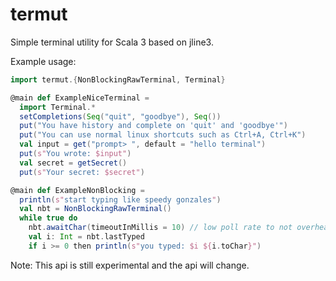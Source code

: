 # termut

Simple terminal utility for Scala 3 based on jline3.

Example usage:
```scala
import termut.{NonBlockingRawTerminal, Terminal}

@main def ExampleNiceTerminal =
  import Terminal.*
  setCompletions(Seq("quit", "goodbye"), Seq())
  put("You have history and complete on 'quit' and 'goodbye'")
  put("You can use normal linux shortcuts such as Ctrl+A, Ctrl+K")
  val input = get("prompt> ", default = "hello terminal")
  put(s"You wrote: $input")
  val secret = getSecret()
  put(s"Your secret: $secret") 

@main def ExampleNonBlocking = 
  println(s"start typing like speedy gonzales")
  val nbt = NonBlockingRawTerminal()
  while true do
    nbt.awaitChar(timeoutInMillis = 10) // low poll rate to not overheat cpu
    val i: Int = nbt.lastTyped
    if i >= 0 then println(s"you typed: $i ${i.toChar}")
```

Note: This api is still experimental and the api will change.
